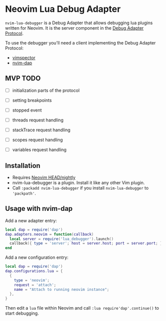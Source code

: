 # Neovim Lua Debug Adapter

`nvim-lua-debugger` is a Debug Adapter that allows debugging lua plugins written for Neovim.
It is the server component in the [Debug Adapter Protocol][1].

To use the debugger you'll need a client implementing the Debug Adapter Protocol:

- [vimspector][2]
- [nvim-dap][3]


## MVP TODO

- [ ] initialization parts of the protocol
- [ ] setting breakpoints
- [ ] stopped event
- [ ] threads request handling
- [ ] stackTrace request handling
- [ ] scopes request handling
- [ ] variables request handling


## Installation

- Requires [Neovim HEAD/nightly][4]
- nvim-lua-debugger is a plugin. Install it like any other Vim plugin.
- Call `:packadd nvim-lua-debugger` if you install `nvim-lua-debugger` to `'packpath'`.


## Usage with nvim-dap

Add a new adapter entry:

```lua
local dap = require('dap')
dap.adapters.neovim = function(callback)
  local server = require('lua_debugger').launch()
  callback({ type = 'server'; host = server.host; port = server.port; })
end
```

Add a new configuration entry:

```lua
local dap = require('dap')
dap.configurations.lua = {
  {
    type = 'neovim';
    request = 'attach';
    name = "Attach to running neovim instance";
  },
}
```

Then edit a ``lua`` file within Neovim and call `:lua require'dap'.continue()` to start debugging.


[1]: https://microsoft.github.io/debug-adapter-protocol/overview
[2]: https://github.com/puremourning/vimspector
[3]: https://github.com/mfussenegger/nvim-dap
[4]: https://github.com/neovim/neovim/releases/tag/nightly
